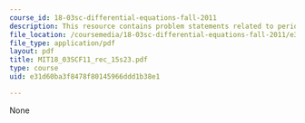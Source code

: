 ```yaml
---
course_id: 18-03sc-differential-equations-fall-2011
description: This resource contains problem statements related to periodic input.
file_location: /coursemedia/18-03sc-differential-equations-fall-2011/e31d60ba3f8478f80145966ddd1b38e1_MIT18_03SCF11_rec_15s23.pdf
file_type: application/pdf
layout: pdf
title: MIT18_03SCF11_rec_15s23.pdf
type: course
uid: e31d60ba3f8478f80145966ddd1b38e1

---
```

None